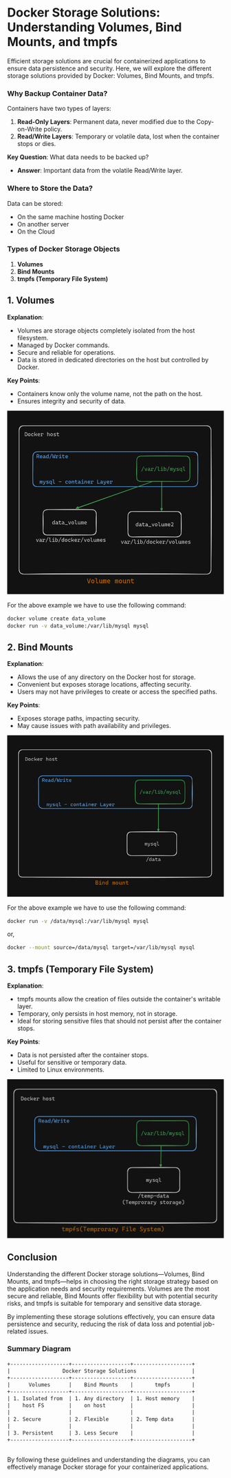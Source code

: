 # Docker Storage Solutions: Understanding Volumes, Bind Mounts, and tmpfs


Efficient storage solutions are crucial for containerized applications to ensure data persistence and security. Here, we will explore the different storage solutions provided by Docker: Volumes, Bind Mounts, and tmpfs.

### Why Backup Container Data?

Containers have two types of layers:

1. **Read-Only Layers**: Permanent data, never modified due to the Copy-on-Write policy.
2. **Read/Write Layers**: Temporary or volatile data, lost when the container stops or dies.

**Key Question**: What data needs to be backed up?

- **Answer**: Important data from the volatile Read/Write layer.

### Where to Store the Data?

Data can be stored:

- On the same machine hosting Docker
- On another server
- On the Cloud

### Types of Docker Storage Objects

1. **Volumes**
2. **Bind Mounts**
3. **tmpfs (Temporary File System)**

## 1. Volumes



**Explanation**:

- Volumes are storage objects completely isolated from the host filesystem.
- Managed by Docker commands.
- Secure and reliable for operations.
- Data is stored in dedicated directories on the host but controlled by Docker.

**Key Points**:

- Containers know only the volume name, not the path on the host.
- Ensures integrity and security of data.

![alt text](image.png)

For the above example we have to use the following command:

```bash
docker volume create data_volume
docker run -v data_volume:/var/lib/mysql mysql
```

## 2. Bind Mounts



**Explanation**:

- Allows the use of any directory on the Docker host for storage.
- Convenient but exposes storage locations, affecting security.
- Users may not have privileges to create or access the specified paths.


**Key Points**:

- Exposes storage paths, impacting security.
- May cause issues with path availability and privileges.

![alt text](image-1.png)

For the above example we have to use the following command:

```bash
docker run -v /data/mysql:/var/lib/mysql mysql
```
or,
```bash
docker --mount source=/data/mysql target=/var/lib/mysql mysql
```

## 3. tmpfs (Temporary File System)

**Explanation**:

- tmpfs mounts allow the creation of files outside the container's writable layer.
- Temporary, only persists in host memory, not in storage.
- Ideal for storing sensitive files that should not persist after the container stops.


**Key Points**:

- Data is not persisted after the container stops.
- Useful for sensitive or temporary data.
- Limited to Linux environments.

![alt text](image-2.png)


## Conclusion

Understanding the different Docker storage solutions—Volumes, Bind Mounts, and tmpfs—helps in choosing the right storage strategy based on the application needs and security requirements. Volumes are the most secure and reliable, Bind Mounts offer flexibility but with potential security risks, and tmpfs is suitable for temporary and sensitive data storage.

By implementing these storage solutions effectively, you can ensure data persistence and security, reducing the risk of data loss and potential job-related issues.

### Summary Diagram

```
+-------------------+-------------------+-------------------+
|                 Docker Storage Solutions                  |
+-------------------+-------------------+-------------------+
|      Volumes      |    Bind Mounts    |       tmpfs       |
+-------------------+-------------------+-------------------+
| 1. Isolated from  | 1. Any directory  | 1. Host memory    |
|    host FS        |    on host        |                   |
|                   |                   |                   |
| 2. Secure         | 2. Flexible       | 2. Temp data      |
|                   |                   |                   |
| 3. Persistent     | 3. Less Secure    |                   |
+-------------------+-------------------+-------------------+


```

By following these guidelines and understanding the diagrams, you can effectively manage Docker storage for your containerized applications.